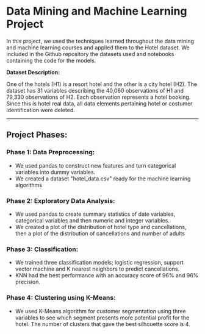 # Data Mining and Machine Learning Project

In this project, we used the techniques learned throughout the data mining and machine learning courses and applied them to the Hotel dataset. We included in the Github repository the datasets used and notebooks containing the code for the models.

**Dataset Description:**

One of the hotels (H1) is a resort hotel and the other is a city hotel (H2). The dataset has 31 variables describing the 40,060 observations of H1 and 79,330 observations of H2. Each observation represents a hotel booking. Since this is hotel real data, all data elements pertaining hotel or costumer identification were deleted.

---
## Project Phases:
### Phase 1: Data Preprocessing: 
+ We used pandas to construct new features and turn categorical variables into dummy variables.
+ We created a dataset "hotel_data.csv" ready for the machine learning algorithms
### Phase 2: Exploratory Data Analysis:
+ We used pandas to create summary statistics of date variables, categorical variables and then numeric and integer variables.
+ We created a plot of the distribution of hotel type and cancellations, then a plot of the distribution of cancellations and number of adults
### Phase 3: Classification:
+ We trained three classification models; logistic regression, support vector machine and K nearest neighbors to predict cancellations. 
+ KNN had the best performance with an accuracy score of 96% and 96% precision.
### Phase 4: Clustering using K-Means:
+ We used K-Means algorithm for customer segmentation using three variables to see which segment presents more potential profit for the hotel. The number of clusters that gave the best silhouette score is 4.
